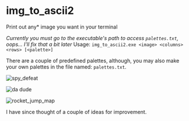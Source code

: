 # img_to_ascii2
Print out any* image you want in your terminal

*Currently you must go to the executable's path to access `palettes.txt`, oops... I'll fix that a bit later*
Usage: `img_to_ascii2.exe <image> <columns> <rows> [<palette>]`

There are a couple of predefined palettes, although, you may also make your own palettes in the file named: `palettes.txt`.

![spy_defeat](https://github.com/user-attachments/assets/45d4b03a-ebdb-4b08-8799-50ae22b09d89)

![da dude](https://github.com/user-attachments/assets/aa8b84f9-904c-4960-8351-e0a2953d762f)

![rocket_jump_map](https://github.com/user-attachments/assets/79212072-752a-4206-aa1e-ba5cd6e89074)

I have since thought of a couple of ideas for improvement.
